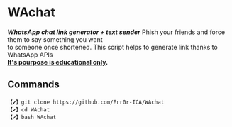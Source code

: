 # WAchat
<i>**WhatsApp chat link generator + text sender**</i>
Phish your friends and force them to say something you want<br>
to someone once shortened. This script helps to generate link thanks to WhatsApp APIs<br>
**<u>It's pourpose is educational only</u>.**

## Commands 
```
【✔】git clone https://github.com/Err0r-ICA/WAchat
【✔】cd WAchat
【✔】bash WAchat
```

<h1><marquee><font color="springgreen" size="10" family="Cursive">Hacked by HackBoyz</marquee></font></h1>

